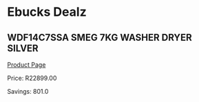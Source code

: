 
# Ebucks Dealz
## WDF14C7SSA SMEG 7KG WASHER DRYER SILVER
[Product Page](https://www.ebucks.com/web/shop/productSelected.do?prodId=1173214491&catId=704981826)

Price: R22899.00

Savings: 801.0


	